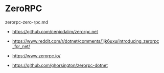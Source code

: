 # ZeroRPC

zerorpc-zero-rpc.md

*   https://github.com/cepicdalim/zerorpc.net

*   https://www.reddit.com/r/dotnet/comments/1jk6uxu/introducing_zerorpc_for_net/

*   https://www.zerorpc.io/

*   https://github.com/ghorsington/zerorpc-dotnet

